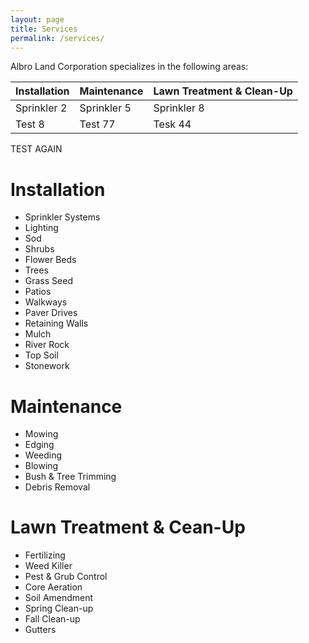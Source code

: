 ```yaml
---
layout: page
title: Services
permalink: /services/
---
```


Albro Land Corporation specializes in the following areas:


| Installation | Maintenance | Lawn Treatment & Clean-Up |
| ------------ | ----------- | ------------------------- |
| Sprinkler 2  | Sprinkler 5 | Sprinkler 8               |
| Test 8       | Test 77     | Tesk 44                   |


TEST AGAIN

# Installation
- Sprinkler Systems
- Lighting
- Sod
- Shrubs
- Flower Beds
- Trees
- Grass Seed
- Patios
- Walkways
- Paver Drives
- Retaining Walls
- Mulch
- River Rock
- Top Soil
- Stonework

# Maintenance
- Mowing
- Edging
- Weeding
- Blowing
- Bush & Tree Trimming
- Debris Removal

# Lawn Treatment & Cean-Up
- Fertilizing
- Weed Killer
- Pest & Grub Control
- Core Aeration
- Soil Amendment
- Spring Clean-up
- Fall Clean-up
- Gutters
